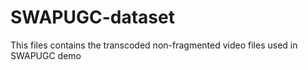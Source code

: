 # SWAPUGC-dataset
This files contains the transcoded non-fragmented video files used in SWAPUGC demo
